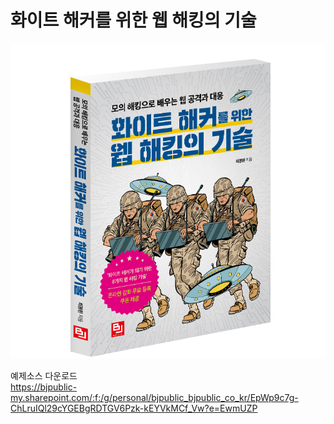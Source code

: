 # 화이트 해커를 위한 웹 해킹의 기술

![Alt text](https://github.com/bjpublic/whitehacker/blob/master/solid_cover.jpg "solid_cover.jpg")


예제소스 다운로드  
https://bjpublic-my.sharepoint.com/:f:/g/personal/bjpublic_bjpublic_co_kr/EpWp9c7g-ChLruIQl29cYGEBgRDTGV6Pzk-kEYVkMCf_Vw?e=EwmUZP
